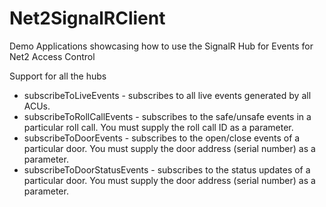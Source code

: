 # Net2SignalRClient
Demo Applications showcasing how to use the SignalR Hub for Events for Net2 Access Control

Support for all the hubs

- subscribeToLiveEvents - subscribes to all live events generated by all ACUs.
- subscribeToRollCallEvents - subscribes to the safe/unsafe events in a particular roll call. You must supply the roll call ID as a parameter.
- subscribeToDoorEvents - subscribes to the open/close events of a particular door. You must supply the door address (serial number) as a parameter.
- subscribeToDoorStatusEvents - subscribes to the status updates of a particular door. You must supply the door address (serial number) as a parameter.
